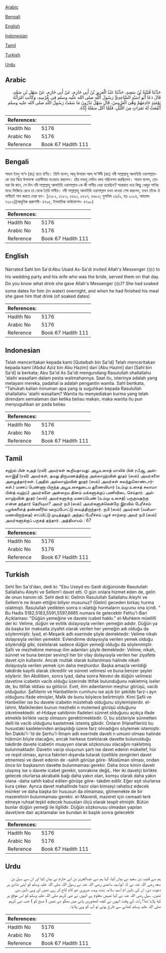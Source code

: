 [Arabic](#arabic)

[Bengali](#bengali)

[English](#english)

[Indonesian](#indonesian)

[Tamil](#tamil)

[Turkish](#turkish)

[Urdu](#urdu)

## Arabic


<div dir="rtl" lang="ar" style={{fontSize:'larger',backgroundColor:'#f8f9fa',padding:20}}>
حَدَّثَنَا قُتَيْبَةُ بْنُ سَعِيدٍ، حَدَّثَنَا عَبْدُ الْعَزِيزِ بْنُ أَبِي حَازِمٍ، عَنْ أَبِي حَازِمٍ، عَنْ سَهْلِ بْنِ سَعْدٍ، قَالَ دَعَا أَبُو أُسَيْدٍ السَّاعِدِيُّ رَسُولَ اللَّهِ صلى الله عليه وسلم فِي عُرْسِهِ، وَكَانَتِ امْرَأَتُهُ يَوْمَئِذٍ خَادِمَهُمْ وَهْىَ الْعَرُوسُ، قَالَ سَهْلٌ تَدْرُونَ مَا سَقَتْ رَسُولَ اللَّهِ صلى الله عليه وسلم أَنْقَعَتْ لَهُ تَمَرَاتٍ مِنَ اللَّيْلِ، فَلَمَّا أَكَلَ سَقَتْهُ إِيَّاهُ‏.‏
</div>
<div style={{backgroundColor:'#f8f9fa',padding:20, marginBottom: 10}}><table> <thead> <tr> <th>References:</th> <th></th> </tr> </thead> <tbody><tr><td>Hadith No</td><td>5176</td></tr><tr><td>Arabic No</td><td>5176</td></tr><tr><td>Reference</td><td>Book 67 Hadith 111</td></tr></tbody></table></div>

## Bengali


<div dir="ltr" lang="bn" style={{fontSize:'larger',backgroundColor:'#f8f9fa',padding:20}}>
সাহল ইবনু সা‘দ (রাঃ) হতে বর্ণিত। তিনি বলেন, আবূ উসায়দ আস্ সা‘ঈদী (রাঃ) নবী সাল্লাল্লাহু আলাইহি ওয়াসাল্লাম-কে তার বিয়ে উপলক্ষে ওয়ালীমায় দাওয়াত করলেন। তাঁর নববধু সেদিন খাদ্য পরিবেশন করছিলেন। সাহল বলেন, তোমরা কি জান, সে দিন নবী সাল্লাল্লাহু আলাইহি ওয়াসাল্লাম-কে কী পানীয় দেয়া হয়েছিল? সারারাত ধরে কিছু খেজুর পানির মধ্যে ভিজিয়ে রেখে তা থেকে তৈরি পানীয়। নবী সাল্লাল্লাহু আলাইহি ওয়াসাল্লাম যখন খাওয়া শেষ করলেন, তখন তাঁকে ঐ পানীয়ই পান করতে দেয়া হল। [৫১৮২, ৫১৮৩, ৫৫৯১, ৫৫৯৭, ৬৬৮৫; মুসলিম ৩৬/৯, হাঃ ২০০৬, আহমাদ ৭২৮৩](আধুনিক প্রকাশনী- ৪৭৯৫, ইসলামিক ফাউন্ডেশন- ৪৭৯৮)
</div>
<div style={{backgroundColor:'#f8f9fa',padding:20, marginBottom: 10}}><table> <thead> <tr> <th>References:</th> <th></th> </tr> </thead> <tbody><tr><td>Hadith No</td><td>5176</td></tr><tr><td>Arabic No</td><td>5176</td></tr><tr><td>Reference</td><td>Book 67 Hadith 111</td></tr></tbody></table></div>

## English


<div dir="ltr" lang="en" style={{fontSize:'larger',backgroundColor:'#f8f9fa',padding:20}}>
Narrated Sahl bin Sa'd:Abu Usaid As-Sa'di invited Allah's Messenger (ﷺ) to his wedding party and his wife who was the bride, served them on that day. Do you know what drink she gave Allah's Messenger (ﷺ)? She had soaked some dates for him (in water) overnight, and when he had finished his meal she gave him that drink (of soaked dates)
</div>
<div style={{backgroundColor:'#f8f9fa',padding:20, marginBottom: 10}}><table> <thead> <tr> <th>References:</th> <th></th> </tr> </thead> <tbody><tr><td>Hadith No</td><td>5176</td></tr><tr><td>Arabic No</td><td>5176</td></tr><tr><td>Reference</td><td>Book 67 Hadith 111</td></tr></tbody></table></div>

## Indonesian


<div dir="ltr" lang="id" style={{fontSize:'larger',backgroundColor:'#f8f9fa',padding:20}}>
Telah menceritakan kepada kami [Qutaibah bin Sa'id] Telah menceritakan kepada kami [Abdul Aziz bin Abu Hazim] dari [Abu Hazim] dari [Sahl bin Sa'd] ia berkata; Abu Sa'id As Sa'idi mengundang Rasulullah shallallahu 'alaihi wasallam dalam pesta walimahannya. Saat itu, isterinya adalah yang melayani mereka, padahal ia adalah pengantin wanita. Sahl bertkata, "Tahukah kalian minuman apa yang ia suguhkan kepada Rasulullah shallallahu 'alaihi wasallam? Wanita itu menyediakan kurma yang telah direndam semalaman dan ketika beliau makan, maka wanita itu pun menyuguhkan air pada beliau
</div>
<div style={{backgroundColor:'#f8f9fa',padding:20, marginBottom: 10}}><table> <thead> <tr> <th>References:</th> <th></th> </tr> </thead> <tbody><tr><td>Hadith No</td><td>5176</td></tr><tr><td>Arabic No</td><td>5176</td></tr><tr><td>Reference</td><td>Book 67 Hadith 111</td></tr></tbody></table></div>

## Tamil


<div dir="ltr" lang="ta" style={{fontSize:'larger',backgroundColor:'#f8f9fa',padding:20}}>
சஹ்ல் பின் சஅத் (ரலி) அவர்கள் கூறியதாவது: அபூஉசைத் மாலிக் பின் ரபீஆ அஸ்ஸாஇதீ (ரலி) அவர்கள், தமது திருமணத்திற்கு அல்லாஹ்வின் தூதர் (ஸல்) அவர்களை அழைத்தார்கள். (அதில் அல்லாஹ்வின் தூதர் (ஸல்) அவர்கள் கலந்துகொண்டார்கள்.) மணப் பெண்ணா யிருந்த அபூஉசைதுடைய துணைவியார் (உம்மு உசைத் சலாமா பின்த் வஹ்ப்) அவர்களே அன்றைய தினம் மக்களுக்குப் பணிவிடை செய்தார். அல்லாஹ்வின் தூதர் (ஸல்) அவர்களுக்கு மணப்பெண் (உம்மு உசைத்) பருகுவதற்கு என்ன தந்தார் தெரியுமா? அவர் நபி (ஸல்) அவர்களுக்கென்றே இரவில் பேரீச்சம் பழங்களைத் தண்ணீரில் ஊறப்போட்டு வைத்திருந்தார். நபி (ஸல்) அவர்கள் (வலீமா-மணவிருந்தை) சாப்பிட்டு முடித்ததும் அந்தப் பேரீச்சம் பழச் சாற்றை அவர் நபி (ஸல்) அவர்களுக்குப் பருகத் தந்தார். அத்தியாயம் : 67
</div>
<div style={{backgroundColor:'#f8f9fa',padding:20, marginBottom: 10}}><table> <thead> <tr> <th>References:</th> <th></th> </tr> </thead> <tbody><tr><td>Hadith No</td><td>5176</td></tr><tr><td>Arabic No</td><td>5176</td></tr><tr><td>Reference</td><td>Book 67 Hadith 111</td></tr></tbody></table></div>

## Turkish


<div dir="ltr" lang="tr" style={{fontSize:'larger',backgroundColor:'#f8f9fa',padding:20}}>
Sehl İbn Sa'd'dan, dedi ki: "Ebu Useyd es-Saidi düğününde Rasulullah Sallallahu Aleyhi ve Sellem'i davet etti. O gün onlara hizmet eden de, gelin de onun hanımı idi. Sehl dedi ki: Gelinin Rasulullah Sallallahu Aleyhi ve Sellem'e ne ikram ettiğini biliyor musunuz? (Gelin) geceden birkaç hurma ıslatmıştı. Rasulullah yedikten sonra o ıslattığı hurmaların suyunu ona içirdi. " Bu Hadis 5182,5183,5591,5597,6685 numara ile gelecektir Fethu'l-Bari Açıklaması: "Düğün yemeğine ve davete icabet hakkı." el-Muhkem müellifi der ki: Velime, düğün ve evlilik dolayısıyla verilen yemeğin adıdır. Düğün ya da başka bir maksatla ziyafet olarak verilen her yemeğin adı olduğu da söylenmiştir. İyad, el-Meşarik adlı eserinde şöyle demektedir: Velime nikah dolayısıyla verilen yemektir. Evlendirme dolayısıyla verilen yemek olduğu söylendiği gibi, özelolarak sadece düğün yemeği olduğu da söylenmiştir. Şafii ve mezhebine mensup ilim adamları şöyle demektedir: Velime; nikah, sünnet ve buna benzer sevinçli her bir olay dolayısıyla verilen her ziyafete davet için kullanılır. Ancak mutlak olarak kullanılması halinde nikah dolayısıyla verilen yemek için daha meşhurdur. Başka amaçla verildiği takdirde kayıtlı olarak zikredilir ve sünnet velimesi ve buna benzer şeyler söylenir. İbn Abdiiben, sonra Iyad, daha sonra Nevevi de düğün velimesi davetine icabetin vacib olduğu üzerinde ittifak bulunduğunu nakletmiş iseler de, bu ittifak iddiası su götürür. Evet, ilim adamlarının meşhur görüşü, vacib olduğudur. Şafiilerin ve Hanbelilerin cumhuru ise açık bir şekilde farz-ı ayn olduğunu ifade etmişler, Malik de bunu böylece belirtmiştir. Kimi Şafii ve Hanbeliler ise bu davete icabetin müstehab olduğunu söylemişlerdir. el-lahmi, Malikilerden bunun mezhebi n mutemed görüşü olduğunu zikretmektedir. el-Hidaye sahibinin ifadeleri sünnet olduğunu açıkça ifade etmekle birlikte vacip olmasını gerektirmektedir. O, bu sözleriyle sünnetten delil ile vacib olduğunu kastetmek istemiş gibidir. Onların (Hanefilerin) bu husustaki kaidelerinden anlaşıldığı üzere farz olmadığını söylemek istemiştir. İbn Dakiki'l-'ld de Şerhu'l-İlmam adlı eserinde daveti n umumi olması halinde hükmün böyle olacağını, ancak herkese özelolarak davette bulunulduğu takdirde davete icabetin muayyen olarak sözkonusu olacağını nakletmiş bulunmaktadır. Davetin vacip oluşunun şartı ise davet edenin mükellef, hür ve reşid olması, ayrıca fakirleri dışarıda tutarak özellikle zenginleri davet etmemesi ve davet edenin de -sahih görüşe göre- Müslüman olması, ondan önce bir başkasının davette bulunmaması gerekir. Daha önce kimin daveti ulaşmış ise o davete icabet gerekir, sonrakine değiL. Her iki davetçi birlikte gelecek olurlarsa akrabalık bağı daha yakın olan, komşu olarak daha yakın olana -daha sahih kabul edilen görüşe göre- takdim edilir. Eğer eşit olurlarsa kura çeker. Ayrıca davet mahallinde hazır olan kimseyi rahatsız edecek münker ve daha başka bir hususun da olmaması, gitmemekte de bir mazeretinin bulunmaması gerekir. el-Maverdi, mazeret için cemaati terk etmeye ruhsat teşkil edecek hususları ölçü olarak tespit etmiştir. Bütün bunlar düğün yemeği ile ilgilidir. Düğün sözkonusu olmadan yapılan davet/ere dair açıklamalar ise bundan iki başlık sonra gelecektir
</div>
<div style={{backgroundColor:'#f8f9fa',padding:20, marginBottom: 10}}><table> <thead> <tr> <th>References:</th> <th></th> </tr> </thead> <tbody><tr><td>Hadith No</td><td>5176</td></tr><tr><td>Arabic No</td><td>5176</td></tr><tr><td>Reference</td><td>Book 67 Hadith 111</td></tr></tbody></table></div>

## Urdu


<div dir="rtl" lang="ur" style={{fontSize:'larger',backgroundColor:'#f8f9fa',padding:20}}>
ہم سے قتیبہ بن سعید نے بیان کیا، کہا ہم سے عبدالعزیز بن ابی حازم نے بیان کیا اور ان سے سہل بن سعد رضی اللہ عنہ نے کہ ابواسید ساعدی رضی اللہ عنہ نے رسول اللہ صلی اللہ علیہ وسلم کو اپنی شادی پر دعوت دی، ان کی دلہن ام اسید سلامہ بنت وہب ضروری جو کام کاج کر رہی تھیں اور وہی دلہن بنی تھیں۔ سہل رضی اللہ عنہ نے کہا تمہیں معلوم ہے انہوں نے نبی کریم صلی اللہ علیہ وسلم کو اس موقع پر کیا پلایا تھا؟ رات کے وقت انہوں نے کچھ کھجوریں پانی میں بھگو دی تھیں ( صبح کو ) جب نبی کریم صلی اللہ علیہ وسلم کھانے سے فارغ ہوئے تو آپ کو وہی پلایا۔
</div>
<div style={{backgroundColor:'#f8f9fa',padding:20, marginBottom: 10}}><table> <thead> <tr> <th>References:</th> <th></th> </tr> </thead> <tbody><tr><td>Hadith No</td><td>5176</td></tr><tr><td>Arabic No</td><td>5176</td></tr><tr><td>Reference</td><td>Book 67 Hadith 111</td></tr></tbody></table></div>